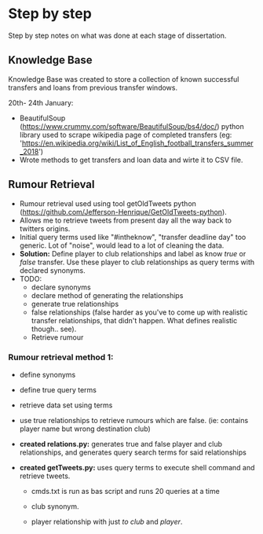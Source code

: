 # Step by step
Step by step notes on what was done at each stage of dissertation.

## Knowledge Base
Knowledge Base was created to store a collection of known successful transfers and loans from previous transfer windows.

20th- 24th January:
- BeautifulSoup (https://www.crummy.com/software/BeautifulSoup/bs4/doc/) python library used to scrape wikipedia page of completed transfers (eg: 'https://en.wikipedia.org/wiki/List_of_English_football_transfers_summer_2018')
- Wrote methods to get transfers and loan data and wirte it to CSV file.


## Rumour Retrieval

- Rumour retrieval used using tool getOldTweets python (https://github.com/Jefferson-Henrique/GetOldTweets-python).
- Allows me to retrieve tweets from present day all the way back to twitters origins.
- Initial query terms used like "#intheknow", "transfer deadline day" too generic. Lot of "noise", would lead to a lot of cleaning the data.
- **Solution:** Define player to club relationships and label as know *true* or *false* transfer. Use these player to club relationships as query terms with declared synonyms.
- TODO:
  - declare synonyms
  - declare method of generating the relationships
  - generate true relationships
  - false relationships (false harder as you've to come up with realistic transfer relationships, that didn't happen. What defines realistic though.. see).
  - Retrieve rumour

### Rumour retrieval method 1:
  - define synonyms
  - define true query terms
  - retrieve data set using terms
  - use true relationships to retrieve rumours which are false. (ie: contains player name but wrong destination club)

- **created relations.py:** generates true and false player and club relationships, and generates query search terms for said relationships

- **created getTweets.py:** uses query terms to execute shell command and retrieve tweets.

  - cmds.txt is run as bas script and runs 20 queries at a time

  - club synonym.
  - player relationship with just *to club* and *player*.
